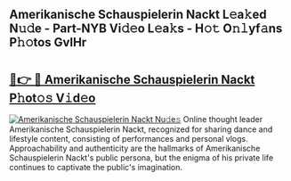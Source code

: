 ## Amerikanische Schauspielerin Nackt L𝚎a𝚔ed N𝚞𝚍e - Part-NYB Vi𝚍𝚎o L𝚎a𝚔s - H𝚘𝚝 O𝚗𝚕yf𝚊ns P𝚑𝚘tos GvlHr

# <h2><a href="http://kfel2sq.oniu.top/?m=Amerikanische+Schauspielerin+Nackt">🔗👉 🔴 Amerikanische Schauspielerin Nackt P𝚑ot𝚘𝚜 V𝚒d𝚎o</a></h2>

[![Amerikanische Schauspielerin Nackt Nu𝚍e𝚜](https://i.imgur.com/0qMVB7G.gif)](http://kfel2sq.oniu.top/?m=Amerikanische+Schauspielerin+Nackt)
Online thought leader Amerikanische Schauspielerin Nackt, recognized for sharing dance and lifestyle content, consisting of performances and personal vlogs. Approachability and authenticity are the hallmarks of Amerikanische Schauspielerin Nackt's public persona, but the enigma of his private life continues to captivate the public's imagination.  
